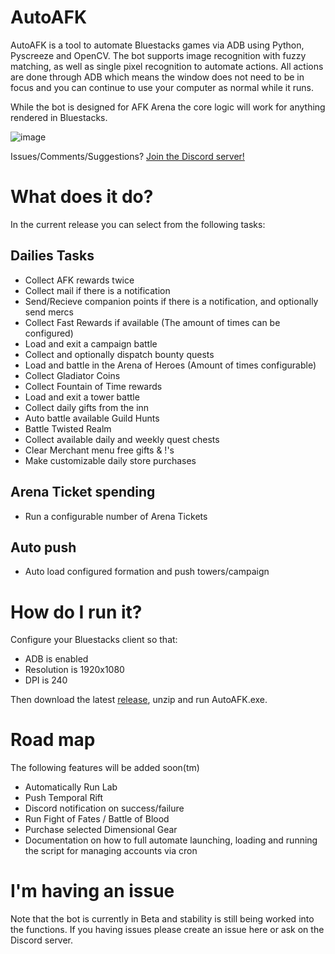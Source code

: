 # AutoAFK
AutoAFK is a tool to automate Bluestacks games via ADB using Python, Pyscreeze and OpenCV. The bot supports image recognition with fuzzy matching, as well as single pixel recognition to automate actions. All actions are done through ADB which means the window does not need to be in focus and you can continue to use your computer as normal while it runs.

While the bot is designed for AFK Arena the core logic will work for anything rendered in Bluestacks.

![image](https://github.com/Fortigate/AutoAFK/assets/46250387/3d313aa5-dfe4-4a0a-99d2-ea62fb971df9)

Issues/Comments/Suggestions? [Join the Discord server!](https://discord.gg/pfU7UB5A)

# What does it do?
In the current release you can select from the following tasks:

## Dailies Tasks
* Collect AFK rewards twice
* Collect mail if there is a notification
* Send/Recieve companion points if there is a notification, and optionally send mercs
* Collect Fast Rewards if available (The amount of times can be configured)
* Load and exit a campaign battle
* Collect and optionally dispatch bounty quests
* Load and battle in the Arena of Heroes (Amount of times configurable)
* Collect Gladiator Coins
* Collect Fountain of Time rewards
* Load and exit a tower battle
* Collect daily gifts from the inn
* Auto battle available Guild Hunts
* Battle Twisted Realm
* Collect available daily and weekly quest chests
* Clear Merchant menu free gifts & !'s
* Make customizable daily store purchases

## Arena Ticket spending
* Run a configurable number of Arena Tickets
 
## Auto push
* Auto load configured formation and push towers/campaign


# How do I run it?
Configure your Bluestacks client so that:
* ADB is enabled
* Resolution is 1920x1080
* DPI is 240

Then download the latest [release](https://github.com/Fortigate/AutoAFK/releases), unzip and run AutoAFK.exe.

# Road map
The following features will be added soon(tm)
* Automatically Run Lab
* Push Temporal Rift
* Discord notification on success/failure
* Run Fight of Fates / Battle of Blood
* Purchase selected Dimensional Gear
* Documentation on how to full automate launching, loading and running the script for managing accounts via cron

# I'm having an issue
Note that the bot is currently in Beta and stability is still being worked into the functions. If you having issues please create an issue here or ask on the Discord server.
